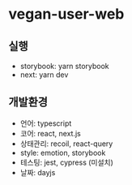 # vegan-user-web

## 실행

- storybook: yarn storybook
- next: yarn dev

## 개발환경

- 언어: typescript
- 코어: react, next.js
- 상태관리: recoil, react-query
- style: emotion, storybook
- 테스팅: jest, cypress (미설치)
- 날짜: dayjs
